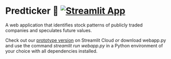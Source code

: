 # Predticker 🔮   [![Streamlit App](https://static.streamlit.io/badges/streamlit_badge_black_white.svg)]((https://predticker.streamlit.app/))
A web application that identifies stock patterns of publicly traded companies and speculates future values.

Check out our [prototype version](https://predticker.streamlit.app/) on Streamlit Cloud 
_or_ download webapp.py and use the command _streamlit run webapp.py_ in a Python environment of your choice with all dependencies installed.
